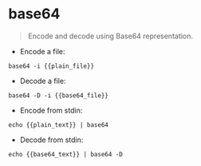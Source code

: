 # base64

> Encode and decode using Base64 representation.

- Encode a file:

`base64 -i {{plain_file}}`

- Decode a file:

`base64 -D -i {{base64_file}}`

- Encode from stdin:

`echo {{plain_text}} | base64`

- Decode from stdin:

`echo {{base64_text}} | base64 -D`
